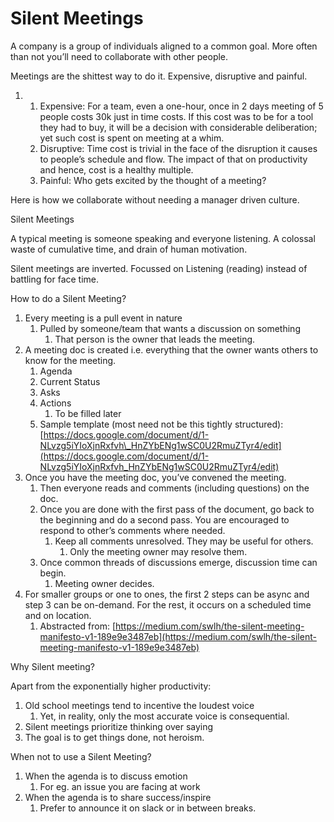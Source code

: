 # Silent Meetings



A company is a group of individuals aligned to a common goal. More often than not you’ll need to collaborate with other people.  
  


Meetings are the shittest way to do it. Expensive, disruptive and painful.   


1. 1. Expensive: For a team, even a one-hour, once in 2 days meeting of 5 people costs 30k just in time costs. If this cost was to be for a tool they had to buy, it will be a decision with considerable deliberation; yet such cost is spent on meeting at a whim.
   2. Disruptive: Time cost is trivial in the face of the disruption it causes to people’s schedule and flow. The impact of that on productivity and hence, cost is a healthy multiple.
   3. Painful: Who gets excited by the thought of a meeting?

Here is how we collaborate without needing a manager driven culture.  


Silent Meetings

A typical meeting is someone speaking and everyone listening. A colossal waste of cumulative time, and drain of human motivation.  


Silent meetings are inverted. Focussed on Listening \(reading\) instead of battling for face time.  


How to do a Silent Meeting?

1. Every meeting is a pull event in nature
   1. Pulled by someone/team that wants a discussion on something
      1. That person is the owner that leads the meeting.
2. A meeting doc is created i.e. everything that the owner wants others to know for the meeting.
   1. Agenda
   2. Current Status
   3. Asks
   4. Actions
      1. To be filled later
   5. Sample template \(most need not be this tightly structured\): [https://docs.google.com/document/d/1-NLvzg5iYIoXjnRxfvh\_HnZYbENg1wSC0U2RmuZTyr4/edit](https://docs.google.com/document/d/1-NLvzg5iYIoXjnRxfvh_HnZYbENg1wSC0U2RmuZTyr4/edit)
3. Once you have the meeting doc, you’ve convened the meeting. 
   1. Then everyone reads and comments \(including questions\) on the doc.
   2. Once you are done with the first pass of the document, go back to the beginning and do a second pass. You are encouraged to respond to other’s comments where needed.
      1. Keep all comments unresolved. They may be useful for others.
         1. Only the meeting owner may resolve them.
   3. Once common threads of discussions emerge, discussion time can begin.
      1. Meeting owner decides.
4. For smaller groups or one to ones, the first 2 steps can be async and step 3 can be on-demand. For the rest, it occurs on a scheduled time and on location.
   1. Abstracted from: [https://medium.com/swlh/the-silent-meeting-manifesto-v1-189e9e3487eb](https://medium.com/swlh/the-silent-meeting-manifesto-v1-189e9e3487eb)

Why Silent meeting?

Apart from the exponentially higher productivity:

1. Old school meetings tend to incentive the loudest voice
   1. Yet, in reality, only the most accurate voice is consequential.
2. Silent meetings prioritize thinking over saying
3. The goal is to get things done, not heroism.

When not to use a Silent Meeting?

1. When the agenda is to discuss emotion
   1. For eg. an issue you are facing at work
2. When the agenda is to share success/inspire
   1. Prefer to announce it on slack or in between breaks.

